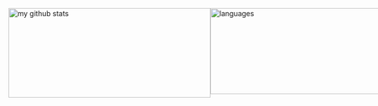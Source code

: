 <p style="display:flex; justify-content: space-between">
  <img src="https://github-readme-stats.vercel.app/api?username=laradocs&show_icons=true&theme=synthwave" alt="my github stats" width="400px" height="177px"/>
  <img src="https://github-readme-stats.vercel.app/api/top-langs/?username=laradocs&layout=compact&theme=synthwave" alt="languages" width="400px" height="170px">
</p>

<!--
**laradocs/laradocs** is a ✨ _special_ ✨ repository because its `README.md` (this file) appears on your GitHub profile.

Here are some ideas to get you started:

- 🔭 I’m currently working on ...
- 🌱 I’m currently learning ...
- 👯 I’m looking to collaborate on ...
- 🤔 I’m looking for help with ...
- 💬 Ask me about ...
- 📫 How to reach me: ...
- 😄 Pronouns: ...
- ⚡ Fun fact: ...
-->
